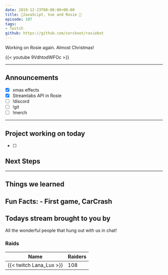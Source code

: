 ```yaml
---
date: 2019-12-23T00:00:00+00:00
title: 🎄JavaScipt, Vue and Rosie 🎅
episode: 107
tags:
- Twitch
github: https://github.com/sorskoot/rosiebot
---
```


Working on Rosie again. Almost Christmas!

{{< youtube 9VdhtodWFOc >}}

<!--more-->

---

## Announcements

- [X] xmas effects
- [X] Streamlabs API in Rosie
- [ ] !discord
- [ ] !git
- [ ] !merch

---

## Project working on today

- [ ] 

## Next Steps

---

## Things we learned

Fun Facts: - First game, CarCrash
---

## Todays stream brought to you by

All the wonderful people that hung out with us in chat!

### Raids

| Name | Raiders |
| --- | --- |
| {{< twitch Lana_Lux >}} | 108 |
